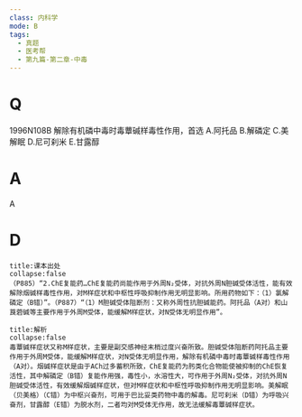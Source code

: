```yaml
---
class: 内科学
mode: B
tags:
  - 真题
  - 医考帮
  - 第九篇-第二章-中毒
---
```


# Q
1996N108B 解除有机磷中毒时毒蕈碱样毒性作用，首选
A.阿托品
B.解磷定
C.美解眠
D.尼可刹米
E.甘露醇

# A
A
# D
```ad-note
title:课本出处
collapse:false
（P885）“2.ChE复能药…ChE复能药尚能作用于外周N₂受体，对抗外周N胆碱受体活性，能有效解除烟碱样毒性作用，对M样症状和中枢性呼吸抑制作用无明显影响。所用药物如下：（1）氯解磷定（B错）”。（P887）“（1）M胆碱受体阻断剂：又称外周性抗胆碱能药。阿托品（A对）和山莨菪碱等主要作用于外周M受体，能缓解M样症状，对N受体无明显作用”。
```

```ad-summary
title:解析
collapse:false
毒蕈碱样症状又称M样症状，主要是副交感神经末梢过度兴奋所致。胆碱受体阻断药阿托品主要作用于外周M受体，能缓解M样症状，对N受体无明显作用，解除有机磷中毒时毒蕈碱样毒性作用（A对）。烟碱样症状是由于ACh过多蓄积所致，ChE复能药为肟类化合物能使被抑制的ChE恢复活性，其中解磷定（B错）复能作用强，毒性小，水溶性大，可作用于外周N₂受体，对抗外周N胆碱受体活性，有效缓解烟碱样症状，但对M样症状和中枢性呼吸抑制作用无明显影响。美解眠（贝美格）（C错）为中枢兴奋剂，可用于巴比妥类药物中毒的解毒。尼可刹米（D错）为呼吸兴奋剂，甘露醇（E错）为脱水剂，二者均对M受体无作用，故无法缓解毒蕈碱样症状。
```

